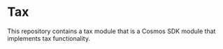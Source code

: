 # Tax

This repository contains a tax module that is a Cosmos SDK module that implements tax functionality. 